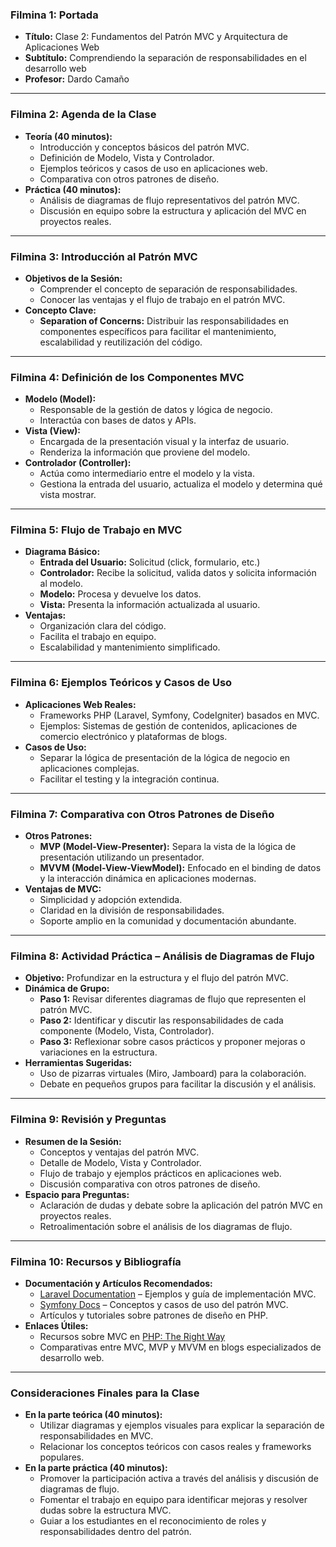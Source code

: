 
### Filmina 1: Portada
- **Título:** Clase 2: Fundamentos del Patrón MVC y Arquitectura de Aplicaciones Web
- **Subtítulo:** Comprendiendo la separación de responsabilidades en el desarrollo web
- **Profesor:** Dardo Camaño

---

### Filmina 2: Agenda de la Clase
- **Teoría (40 minutos):**
  - Introducción y conceptos básicos del patrón MVC.
  - Definición de Modelo, Vista y Controlador.
  - Ejemplos teóricos y casos de uso en aplicaciones web.
  - Comparativa con otros patrones de diseño.
- **Práctica (40 minutos):**
  - Análisis de diagramas de flujo representativos del patrón MVC.
  - Discusión en equipo sobre la estructura y aplicación del MVC en proyectos reales.

---

### Filmina 3: Introducción al Patrón MVC
- **Objetivos de la Sesión:**
  - Comprender el concepto de separación de responsabilidades.
  - Conocer las ventajas y el flujo de trabajo en el patrón MVC.
- **Concepto Clave:**  
  - **Separation of Concerns:** Distribuir las responsabilidades en componentes específicos para facilitar el mantenimiento, escalabilidad y reutilización del código.

---

### Filmina 4: Definición de los Componentes MVC
- **Modelo (Model):**
  - Responsable de la gestión de datos y lógica de negocio.
  - Interactúa con bases de datos y APIs.
- **Vista (View):**
  - Encargada de la presentación visual y la interfaz de usuario.
  - Renderiza la información que proviene del modelo.
- **Controlador (Controller):**
  - Actúa como intermediario entre el modelo y la vista.
  - Gestiona la entrada del usuario, actualiza el modelo y determina qué vista mostrar.

---

### Filmina 5: Flujo de Trabajo en MVC
- **Diagrama Básico:**
  - **Entrada del Usuario:** Solicitud (click, formulario, etc.)
  - **Controlador:** Recibe la solicitud, valida datos y solicita información al modelo.
  - **Modelo:** Procesa y devuelve los datos.
  - **Vista:** Presenta la información actualizada al usuario.
- **Ventajas:**
  - Organización clara del código.
  - Facilita el trabajo en equipo.
  - Escalabilidad y mantenimiento simplificado.

---

### Filmina 6: Ejemplos Teóricos y Casos de Uso
- **Aplicaciones Web Reales:**
  - Frameworks PHP (Laravel, Symfony, CodeIgniter) basados en MVC.
  - Ejemplos: Sistemas de gestión de contenidos, aplicaciones de comercio electrónico y plataformas de blogs.
- **Casos de Uso:**
  - Separar la lógica de presentación de la lógica de negocio en aplicaciones complejas.
  - Facilitar el testing y la integración continua.

---

### Filmina 7: Comparativa con Otros Patrones de Diseño
- **Otros Patrones:**
  - **MVP (Model-View-Presenter):** Separa la vista de la lógica de presentación utilizando un presentador.
  - **MVVM (Model-View-ViewModel):** Enfocado en el binding de datos y la interacción dinámica en aplicaciones modernas.
- **Ventajas de MVC:**
  - Simplicidad y adopción extendida.
  - Claridad en la división de responsabilidades.
  - Soporte amplio en la comunidad y documentación abundante.

---

### Filmina 8: Actividad Práctica – Análisis de Diagramas de Flujo
- **Objetivo:** Profundizar en la estructura y el flujo del patrón MVC.
- **Dinámica de Grupo:**
  - **Paso 1:** Revisar diferentes diagramas de flujo que representen el patrón MVC.
  - **Paso 2:** Identificar y discutir las responsabilidades de cada componente (Modelo, Vista, Controlador).
  - **Paso 3:** Reflexionar sobre casos prácticos y proponer mejoras o variaciones en la estructura.
- **Herramientas Sugeridas:**  
  - Uso de pizarras virtuales (Miro, Jamboard) para la colaboración.
  - Debate en pequeños grupos para facilitar la discusión y el análisis.

---

### Filmina 9: Revisión y Preguntas
- **Resumen de la Sesión:**
  - Conceptos y ventajas del patrón MVC.
  - Detalle de Modelo, Vista y Controlador.
  - Flujo de trabajo y ejemplos prácticos en aplicaciones web.
  - Discusión comparativa con otros patrones de diseño.
- **Espacio para Preguntas:**
  - Aclaración de dudas y debate sobre la aplicación del patrón MVC en proyectos reales.
  - Retroalimentación sobre el análisis de los diagramas de flujo.

---

### Filmina 10: Recursos y Bibliografía
- **Documentación y Artículos Recomendados:**
  - [Laravel Documentation](https://laravel.com/docs) – Ejemplos y guía de implementación MVC.
  - [Symfony Docs](https://symfony.com/doc/current/index.html) – Conceptos y casos de uso del patrón MVC.
  - Artículos y tutoriales sobre patrones de diseño en PHP.
- **Enlaces Útiles:**
  - Recursos sobre MVC en [PHP: The Right Way](https://phptherightway.com)
  - Comparativas entre MVC, MVP y MVVM en blogs especializados de desarrollo web.

---

### Consideraciones Finales para la Clase

- **En la parte teórica (40 minutos):**
  - Utilizar diagramas y ejemplos visuales para explicar la separación de responsabilidades en MVC.
  - Relacionar los conceptos teóricos con casos reales y frameworks populares.
- **En la parte práctica (40 minutos):**
  - Promover la participación activa a través del análisis y discusión de diagramas de flujo.
  - Fomentar el trabajo en equipo para identificar mejoras y resolver dudas sobre la estructura MVC.
  - Guiar a los estudiantes en el reconocimiento de roles y responsabilidades dentro del patrón.

